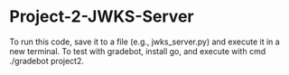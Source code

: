 # Project-2-JWKS-Server
To run this code, save it to a file (e.g., jwks_server.py) and execute it in a new terminal.
To test with gradebot, install go, and execute with cmd ./gradebot project2.
